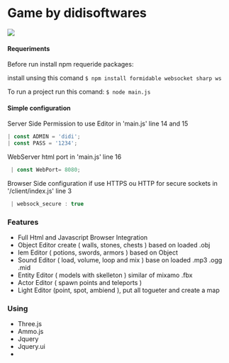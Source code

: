 # Game by didisoftwares
 <p align="left">
  <a href="#" alt="Gmail">
  <img src="https://img.shields.io/badge/-Gmail-FF0000?style=flat-square&labelColor=FF0000&logo=gmail&logoColor=white&link=iandidi123@gmail.com" /></a>
 </p>

#### Requeriments
Before run install npm requeride packages:

install unsing this comand
`$ npm install formidable websocket sharp ws`

To run a project run this comand:
`$ node main.js`

#### Simple configuration
Server Side Permission to use Editor in 'main.js' line 14 and 15
```js
| const ADMIN = 'didi';
| const PASS = '1234';
```

WebServer html port in 'main.js' line 16
```js
 | const WebPort= 8080;
 ```

Browser Side configuration if use HTTPS ou HTTP for secure sockets
in '/client/index.js' line 3
```js
 | websock_secure : true
 ```
 
### Features

- Full Html and Javascript Browser Integration
- Object Editor create ( walls, stones, chests ) based on loaded .obj
- Iem Editor ( potions, swords, armors ) based on Object
- Sound Editor ( load, volume, loop and mix ) base on loaded .mp3 .ogg .mid
- Entity Editor ( models with skelleton ) similar of mixamo .fbx
- Actor Editor ( spawn points and teleports )
- Light Editor (point, spot, ambiend ), put all togueter and create a map

### Using
- Three.js
- Ammo.js
- Jquery
- Jquery.ui
- 


